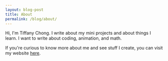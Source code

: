 ```yaml
---
layout: blog-post
title: About
permalink: /blog/about/
---
```


Hi, I'm Tiffany Chong. I write about my mini projects and about things I learn. I want to write about coding, animation, and math.


If you're curious to know more about me and see stuff I create, you can visit my website <a href="/">here</a>.
